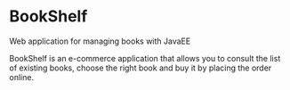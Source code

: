 # BookShelf
Web application for managing books with JavaEE <br>

BookShelf is an e-commerce application that allows you to consult the list of existing books, choose the right book and buy it by placing the order online.
